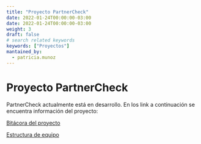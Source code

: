 ```yaml
---
title: "Proyecto PartnerCheck"
date: 2022-01-24T00:00:00-03:00
date: 2022-01-24T00:00:00-03:00
weight: 3
draft: false
# search related keywords
keywords: ["Proyectos"]
mantained_by:
  - patricia.munoz
---
```


# Proyecto PartnerCheck

PartnerCheck actualmente está en desarrollo. En los link a continuación se encuentra información del proyecto:

[Bitácora del proyecto](https://docs.google.com/spreadsheets/d/10D_RaFxNCwayUcZQa9AGFkmTy6b0PR56en86Cx8LE5A/edit#gid=0)

[Estructura de equipo](https://docs.google.com/spreadsheets/d/1TxVyk3Liz-VHdpA48Amz-uknQh9iFsGdvfYtnhgdxbA/edit#gid=779366258)
